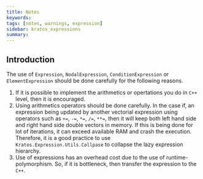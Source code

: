 ```yaml
---
title: Notes
keywords: 
tags: [notes, warnings, expression]
sidebar: kratos_expressions
summary: 
---
```


## Introduction

The use of ```Expression```, ```NodalExpression```, ```ConditionExpression``` or ```ElementExpression``` should be done carefully for the following reasons.

1. If it is possible to implement the arithmetics or opertations you do in ```C++``` level, then it is encouraged.
2. Using arithmetics operators should be done carefully. In the case if, an expression being updated by another vectorial expression using operators such as ```+=```, ```-=```, ```*=```, ```/=```, ```**=```, then it will keep both left hand side and right hand side double vectors in memory. If this is being done for lot of iterations, it can exceed available RAM and crash the execution. Therefore, it is a good practice to use ```Kratos.Expression.Utils.Collpase``` to collapse the lazy expression hierarchy.
3. Use of expressions has an overhead cost due to the use of runtime-polymorphism. So, if it is bottleneck, then transfer the expression to the ```C++```.
